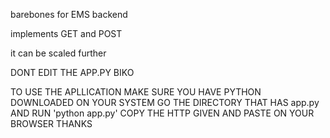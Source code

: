 barebones for EMS backend

implements GET and POST

it can be scaled further

DONT EDIT THE APP.PY BIKO

TO USE THE APLLICATION
MAKE SURE YOU HAVE PYTHON DOWNLOADED ON YOUR SYSTEM
GO THE DIRECTORY THAT HAS app.py AND RUN 'python app.py'
COPY THE HTTP GIVEN AND PASTE ON YOUR BROWSER
THANKS